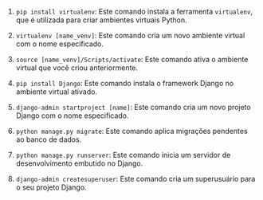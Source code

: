 1. `pip install virtualenv`: Este comando instala a ferramenta `virtualenv`, que é utilizada para criar ambientes virtuais Python.

2. `virtualenv [name_venv]`: Este comando cria um novo ambiente virtual com o nome especificado.

3. `source [name_venv]/Scripts/activate`: Este comando ativa o ambiente virtual que você criou anteriormente.

4. `pip install Django`: Este comando instala o framework Django no ambiente virtual ativado.

5. `django-admin startproject [name]`: Este comando cria um novo projeto Django com o nome especificado.

6. `python manage.py migrate`: Este comando aplica migrações pendentes ao banco de dados.

7. `python manage.py runserver`: Este comando inicia um servidor de desenvolvimento embutido no Django.

8. `django-admin createsuperuser`: Este comando cria um superusuário para o seu projeto Django.
